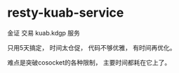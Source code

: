 # resty-kuab-service
金证 交易 kuab.kdgp 服务

只用5天搞定， 时间太仓促， 代码不够优雅， 有时间再优化。

难点是突破cosocket的各种限制， 主要时间都耗在它上了。
